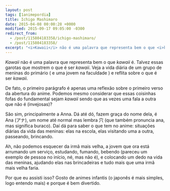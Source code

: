 ```yaml
---
layout: post
tags: [1animepordia]
title: Ichigo Mashimaro
date: 2015-04-08 00:00:28 +0000
modified: 2015-09-17 09:05:00 -0300
redirect_from:
  - /post/115804183358/ichigo-mashimaro/
  - /post/115804183358/
excerpt: "<i>Kawaii</i> não é uma palavra que representa bem o que <i>kawaii </i>é. Talvez essas garotas que mostrem o que é ser <i>kawaii</i>. Veja a vida diária de um grupo de meninas do primário ( e uma jovem na faculdade ) e reflita sobre o que é ser <i>kawaii</i>."
---
```


*Kawaii* não é uma palavra que representa bem o que *kawaii* é. Talvez
essas garotas que mostrem o que é ser *kawaii*. Veja a vida diária de um
grupo de meninas do primário ( e uma jovem na faculdade ) e reflita
sobre o que é ser *kawaii*.

De fato, o primeiro parágrafo é apenas uma reflexão sobre o primeiro
verso da abertura do anime. Podemos mesmo considerar que essas coisinhas
fofas do fundamental sejam *kawaii* sendo que as vezes uma fala a outra
que não é (invejosas)?

São sim, principalmente a Anna. Dá até dó, fazem graça do nome dela, é
Ana (アナ), um nome até normal mas lembra 穴 (que também pronuncia ana,
mas significa buraco). Daí dá para saber o que tem no anime: situações
diárias da vida das meninas: elas na escola, elas visitando uma a outra,
passeando, brincando.

Ah, não podemos esquecer da irmã mais velha, a jovem que ora está
arrumando um serviço, estudando, fumando, bebendo (pareceu um exemplo de
pessoa no início, né, mas não é), e colocando um dedo na vida das
meninas, ajudando elas nas brincadeiras e tudo mais que uma irmã mais
velha faria.

Por que eu assisti isso? Gosto de animes infantis (o japonês é mais
simples, logo entendo mais) e porque é bem divertido.


